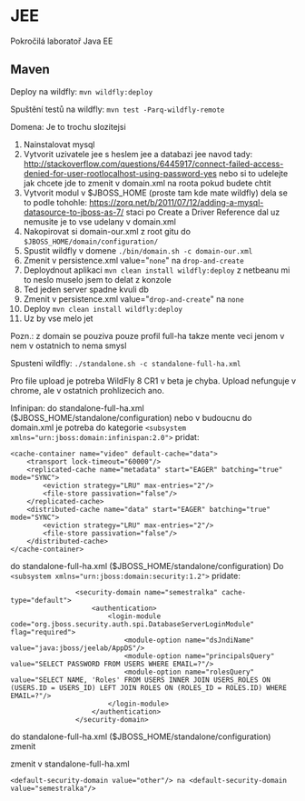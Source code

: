 JEE
===

Pokročilá laboratoř Java EE

Maven
-----

Deploy na wildfly: `mvn wildfly:deploy`

Spuštění testů na wildfly: `mvn test -Parq-wildfly-remote`


Domena: 
Je to trochu slozitejsi
 1. Nainstalovat mysql
 2. Vytvorit uzivatele jee s heslem jee a databazi jee navod tady: http://stackoverflow.com/questions/6445917/connect-failed-access-denied-for-user-rootlocalhost-using-password-yes nebo si to udelejte jak chcete jde to zmenit v domain.xml na roota pokud budete chtit
 3. Vytvorit modul v $JBOSS_HOME (proste tam kde mate wildfly) dela se to podle tohohle: https://zorq.net/b/2011/07/12/adding-a-mysql-datasource-to-jboss-as-7/ staci po Create a Driver Reference dal uz nemusite je to vse udelany v domain.xml
 4. Nakopirovat si domain-our.xml z root gitu do `$JBOSS_HOME/domain/configuration/`
 5. Spustit wildfly v domene `./bin/domain.sh -c domain-our.xml`
 6. Zmenit v persistence.xml value="`none`" na `drop-and-create`
 7. Deploydnout aplikaci `mvn clean install wildfly:deploy` z netbeanu mi to neslo muselo jsem to delat z konzole
 8. Ted jeden server spadne kvuli db
 9. Zmenit v persistence.xml value="`drop-and-create`" na `none` 
 10. Deploy `mvn clean install wildfly:deploy`
 11. Uz by vse melo jet

Pozn.: z domain se pouziva pouze profil full-ha takze mente veci jenom v nem v ostatnich to nema smysl



Spusteni wildfly: `./standalone.sh -c standalone-full-ha.xml`

Pro file upload je potreba WildFly 8 CR1 v beta je chyba. Upload nefunguje v chrome, ale v ostatnich prohlizecich ano.

Infinipan:
do standalone-full-ha.xml ($JBOSS_HOME/standalone/configuration) nebo v budoucnu do domain.xml je potreba do kategorie ```<subsystem xmlns="urn:jboss:domain:infinispan:2.0">``` pridat:
```
<cache-container name="video" default-cache="data">
    <transport lock-timeout="60000"/>
    <replicated-cache name="metadata" start="EAGER" batching="true" mode="SYNC">
        <eviction strategy="LRU" max-entries="2"/>
        <file-store passivation="false"/>
    </replicated-cache>
    <distributed-cache name="data" start="EAGER" batching="true" mode="SYNC">
        <eviction strategy="LRU" max-entries="2"/>
        <file-store passivation="false"/>
    </distributed-cache>
</cache-container>
```

do standalone-full-ha.xml ($JBOSS_HOME/standalone/configuration)
Do ```<subsystem xmlns="urn:jboss:domain:security:1.2">```
            <security-domains>
            pridate:
```
				<security-domain name="semestralka" cache-type="default">
                    <authentication>
                        <login-module code="org.jboss.security.auth.spi.DatabaseServerLoginModule" flag="required">
                            <module-option name="dsJndiName" value="java:jboss/jeelab/AppDS"/>
                            <module-option name="principalsQuery" value="SELECT PASSWORD FROM USERS WHERE EMAIL=?"/>
                            <module-option name="rolesQuery" value="SELECT NAME, 'Roles' FROM USERS INNER JOIN USERS_ROLES ON (USERS.ID = USERS_ID) LEFT JOIN ROLES ON (ROLES_ID = ROLES.ID) WHERE EMAIL=?"/>
                        </login-module>
                    </authentication>
                </security-domain>
```
do standalone-full-ha.xml ($JBOSS_HOME/standalone/configuration) zmenit

zmenit v standalone-full-ha.xml
```
<default-security-domain value="other"/> na <default-security-domain value="semestralka"/>
```
